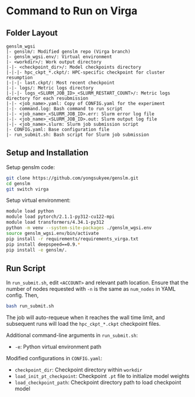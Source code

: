 # Command to Run on Virga

## Folder Layout
```
genslm_wgsi
|- genslm/: Modified genslm repo (Virga branch)
|- genslm_wgsi.env/: Virtual environment
|- <workdir>/: Work output directory
|-|- <checkpoint_dir>/: Model checkpoints directory
|-|-|- hpc_ckpt_*.ckpt/: HPC-specific checkpoint for cluster resumption
|-|-|- last.ckpt/: Most recent checkpoint
|-|- logs/: Metric logs directory
|-|-|- logs_<SLURM_JOB_ID>_<SLURM_RESTART_COUNT>/: Metric logs directory for each resubmission
|-|- <job_name>.yaml: Copy of CONFIG.yaml for the experiment
|-|- command.log: Bash command to run script
|-|- <job_name>_<SLURM_JOB_ID>.err: Slurm error log file
|-|- <job_name>_<SLURM_JOB_ID>.out: Slurm output log file
|-|- <job_name>.slurm: Slurm job submission script
|- CONFIG.yaml: Base configuration file
|- run_submit.sh: Bash script for Slurm job submission
```

## Setup and Installation
Setup genslm code:
```bash
git clone https://github.com/yongsukyee/genslm.git
cd genslm
git switch virga
```

Setup virtual environment:
```bash
module load python
module load pytorch/2.1.1-py312-cu122-mpi
module load transformers/4.34.1-py312
python -m venv --system-site-packages ./genslm_wgsi.env
source genslm_wgsi.env/bin/activate
pip install -r requirements/requirements_virga.txt
pip install deepspeed==0.9.*
pip install -e genslm/.
```

## Run Script
In `run_submit.sh`, edit `<ACCOUNT>` and relevant path location. Ensure that the number of nodes requested with `-n` is the same as `num_nodes` in YAML config. Then,
```bash
bash run_submit.sh
```
The job will auto-requeue when it reaches the wall time limit, and subsequent runs will load the `hpc_ckpt_*.ckpt` checkpoint files.

Additional command-line arguments in `run_submit.sh`:
- `-e`: Python virtual environment path

Modified configurations in `CONFIG.yaml`:
- `checkpoint_dir`: Checkpoint directory within `workdir`
- `load_init_pt_checkpoint`: Checkpoint `.pt` file to initialize model weights
- `load_checkpoint_path`: Checkpoint directory path to load checkpoint model

